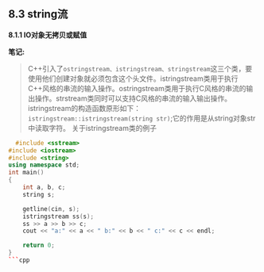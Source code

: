 ## 8.3 string流

**8.1.1 IO对象无拷贝或赋值**

**笔记:**
> C++引入了`ostringstream、istringstream、stringstream`这三个类，要使用他们创建对象就必须包含<sstream>这个头文件。istringstream类用于执行C++风格的串流的输入操作。ostringstream类用于执行C风格的串流的输出操作。strstream类同时可以支持C风格的串流的输入输出操作。istringstream的构造函数原形如下：`istringstream::istringstream(string str)`;它的作用是从string对象str中读取字符。
关于istringstream类的例子

```cpp
  #include <sstream>
#include <iostream>
#include <string>
using namespace std;
int main()
{
    int a, b, c;
    string s;

    getline(cin, s);
    istringstream ss(s);
    ss >> a >> b >> c;
    cout << "a:" << a << " b:" << b << " c:" << c << endl;

    return 0;
}
```cpp
